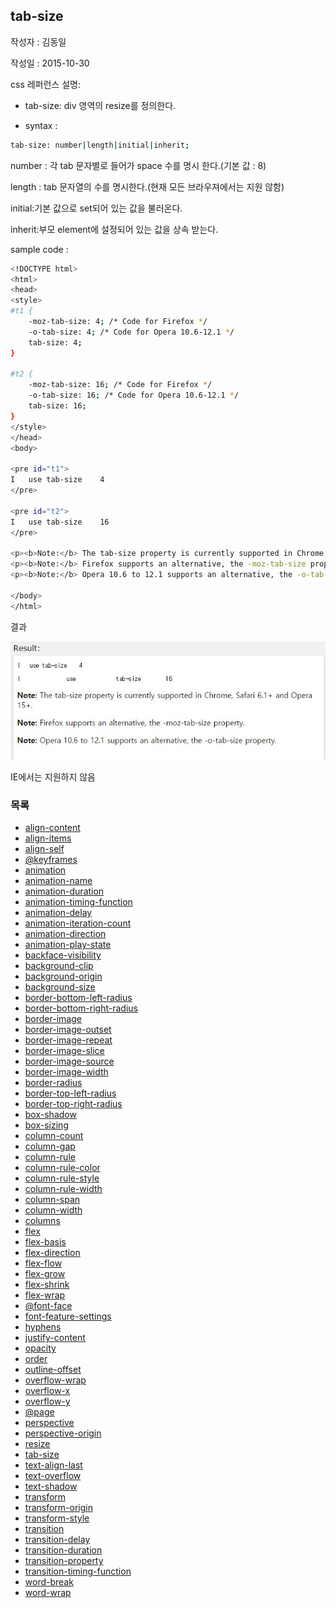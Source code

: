 ## tab-size

작성자 : 김동일

작성일 : 2015-10-30

css 레퍼런스 설명: 
 - tab-size: div 영역의 resize를 정의한다.
 
 - syntax : 
```sh 
tab-size: number|length|initial|inherit;
```

number : 각 tab 문자별로 들어가 space 수를 명시 한다.(기본 값 : 8)

length : tab 문자열의 수를 명시한다.(현재 모든 브라우져에서는 지원 않함)

initial:기본 값으로 set되어 있는 값을 불러온다.

inherit:부모 element에 설정되어 있는 값을 상속 받는다.

sample code : 
```sh
<!DOCTYPE html>
<html>
<head>
<style> 
#t1 {
    -moz-tab-size: 4; /* Code for Firefox */
    -o-tab-size: 4; /* Code for Opera 10.6-12.1 */
    tab-size: 4;
}

#t2 {
    -moz-tab-size: 16; /* Code for Firefox */
    -o-tab-size: 16; /* Code for Opera 10.6-12.1 */
    tab-size: 16;
}
</style>
</head>
<body>

<pre id="t1">
I	use	tab-size	4
</pre>

<pre id="t2">
I	use	tab-size	16
</pre>

<p><b>Note:</b> The tab-size property is currently supported in Chrome, Safari 6.1+ and Opera 15+.</p>
<p><b>Note:</b> Firefox supports an alternative, the -moz-tab-size property.</p>
<p><b>Note:</b> Opera 10.6 to 12.1 supports an alternative, the -o-tab-size property.</p>

</body>
</html>

```

결과 

![tab-size](../images/tab-size.jpg)

IE에서는 지원하지 않음

### 목록
* [align-content](align-content.md)
* [align-items](align-items.md)
* [align-self](align-self.md)
* [@keyframes](@keyframes.md)
* [animation](animation.md)
* [animation-name](animation-name.md)
* [animation-duration](animation-duration.md)
* [animation-timing-function](animation-timing-function.md)
* [animation-delay](animation-delay.md)
* [animation-iteration-count](animation-iteration-count.md)
* [animation-direction](animation-direction.md)
* [animation-play-state](animation-play-state.md)
* [backface-visibility](backface-visibility.md)
* [background-clip](background-clip.md)
* [background-origin](background-origin.md)
* [background-size](background-size.md)
* [border-bottom-left-radius](border-bottom-left-radius.md)
* [border-bottom-right-radius](border-bottom-right-radius.md)
* [border-image](border-image.md)
* [border-image-outset](border-image-outset.md)
* [border-image-repeat](border-image-repeat.md)
* [border-image-slice](border-image-slice.md)
* [border-image-source](border-image-source.md)
* [border-image-width](border-image-width.md)
* [border-radius](border-radius.md)
* [border-top-left-radius](border-top-left-radius.md)
* [border-top-right-radius](border-top-right-radius.md)
* [box-shadow](box-shadow.md)
* [box-sizing](box-sizing.md)
* [column-count](column-count.md)
* [column-gap](column-gap.md)
* [column-rule](column-rule.md)
* [column-rule-color](column-rule-color.md)
* [column-rule-style](column-rule-style.md)
* [column-rule-width](column-rule-width.md)
* [column-span](column-span.md)
* [column-width](column-width.md)
* [columns](columns.md)
* [flex](flex.md)
* [flex-basis](flex-basis.md)
* [flex-direction](flex-direction.md)
* [flex-flow](flex-flow.md)
* [flex-grow](flex-grow.md)
* [flex-shrink](flex-shrink.md)
* [flex-wrap](flex-wrap.md)
* [@font-face](@font-face.md)
* [font-feature-settings](font-feature-settings.md)
* [hyphens](hyphens.md)
* [justify-content](justify-content.md)
* [opacity](opacity.md)
* [order](order.md)
* [outline-offset](outline-offset.md)
* [overflow-wrap](overflow-wrap.md)
* [overflow-x](overflow-x.md)
* [overflow-y](overflow-y.md)
* [@page](@page.md)
* [perspective](perspective.md)
* [perspective-origin](perspective-origin.md)
* [resize](resize.md)
* [tab-size](tab-size.md)
* [text-align-last](text-align-last.md)
* [text-overflow](text-overflow.md)
* [text-shadow](text-shadow.md)
* [transform](transform.md)
* [transform-origin](transform-origin.md)
* [transform-style](transform-style.md)
* [transition](transition.md)
* [transition-delay](transition-delay.md)
* [transition-duration](transition-duration.md)
* [transition-property](transition-property.md)
* [transition-timing-function](transition-timing-function.md)
* [word-break](word-break.md)
* [word-wrap](word-wrap.md)